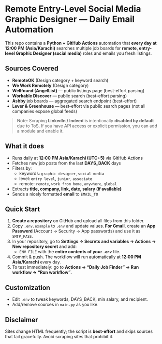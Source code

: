 # Remote Entry-Level Social Media Graphic Designer — Daily Email Automation

This repo contains a **Python + GitHub Actions** automation that **every day at 12:00 PM (Asia/Karachi)** searches multiple job boards for **remote, entry-level Graphic Designer (social media)** roles and emails you fresh listings.

## Sources Covered
- **RemoteOK** (Design category + keyword search)
- **We Work Remotely** (Design category)
- **Wellfound (AngelList)** — public listings page (best-effort parsing)
- **Workable Discover** — public search (best-effort parsing)
- **Ashby** job boards — aggregated search endpoint (best-effort)
- **Lever & Greenhouse** — best-effort via public search pages (not all companies expose global feeds)

> Note: Scraping **LinkedIn / Indeed** is intentionally **disabled by default** due to ToS. If you have API access or explicit permission, you can add a module and enable it.

## What it does
- Runs daily at **12:00 PM Asia/Karachi (UTC+5)** via GitHub Actions
- Fetches new job posts from the last **DAYS_BACK** days
- Filters by:
  - keywords: `graphic designer`, `social media`
  - level: `entry level`, `junior`, `associate`
  - remote: `remote`, `work from home`, `anywhere`, `global`
- Extracts **title, company, link, date, salary (if available)**
- Sends a nicely formatted **email** to `EMAIL_TO`

## Quick Start

1. **Create a repository** on GitHub and upload all files from this folder.
2. Copy `.env.example` to `.env` and update values. **For Gmail**, create an **App Password** (Account → Security → App passwords) and use it as `SMTP_PASS`.
3. In your repository, go to **Settings → Secrets and variables → Actions → New repository secret** and add:
   - `ENV_FILE` with the **entire contents of your `.env`** file.
4. Commit & push. The workflow will run automatically at **12:00 PM Asia/Karachi** every day.
5. To test immediately: go to **Actions → “Daily Job Finder” → Run workflow → “Run workflow”**.

## Customization
- Edit `.env` to tweak keywords, DAYS_BACK, min salary, and recipient.
- Add/remove sources in `main.py` as you like.

## Disclaimer
Sites change HTML frequently; the script is **best-effort** and skips sources that fail gracefully. Avoid scraping sites that prohibit it.
